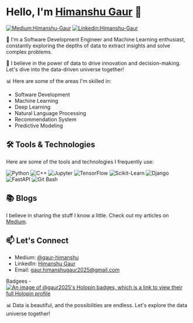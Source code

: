 # Hello, I'm [Himanshu Gaur](https://gaur2025.github.io/himanshugaur/) 👋

[![Medium:Himanshu-Gaur](https://img.shields.io/badge/Medium-%23000000.svg?style=flat-square&logo=medium&logoColor=white)](https://medium.com/@gaur-himanshu)
[![Linkedin:Himanshu-Gaur](https://img.shields.io/badge/-HimanshuGaur-blue?style=flat-square&logo=Linkedin&logoColor=white&link=https://www.linkedin.com/in/gaur/)](https://www.linkedin.com/in/gaur/)

🌟 I'm a Software Development Engineer and Machine Learning enthusiast, constantly exploring the depths of data to extract insights and solve complex problems.

🧠 I believe in the power of data to drive innovation and decision-making. Let's dive into the data-driven universe together!

📊 Here are some of the areas I'm skilled in:

- Software Development
- Machine Learning
- Deep Learning
- Natural Language Processing
- Recommendation System
- Predictive Modeling

## 🛠️ Tools & Technologies
Here are some of the tools and technologies I frequently use:

![Python](https://img.shields.io/badge/Python-%2314354C.svg?style=flat-square&logo=python&logoColor=white)
![C++](https://img.shields.io/badge/C%2B%2B-%2300599C.svg?style=flat-square&logo=c%2B%2B&logoColor=white)
![Jupyter](https://img.shields.io/badge/Jupyter-%23F37626.svg?style=flat-square&logo=jupyter&logoColor=white)
![TensorFlow](https://img.shields.io/badge/TensorFlow-%23FF6F00.svg?style=flat-square&logo=tensorflow&logoColor=white)
![Scikit-Learn](https://img.shields.io/badge/Scikit_Learn-%23F7931E.svg?style=flat-square&logo=scikit-learn&logoColor=white)
![Django](https://img.shields.io/badge/Django-%23092E20.svg?style=flat-square&logo=django&logoColor=white)
![FastAPI](https://img.shields.io/badge/FastAPI-%23007ACC.svg?style=flat-square&logo=fastapi&logoColor=white)
![Git Bash](https://img.shields.io/badge/Git%20Bash-%23F05032.svg?style=flat-square&logo=git&logoColor=white)


## 📚 Blogs
I believe in sharing the stuff I know a little. Check out my articles on [Medium](https://medium.com/@gaur-himanshu).

## 📫 Let's Connect
- Medium: [@gaur-himanshu](https://medium.com/@gaur-himanshu)
- LinkedIn: [Himanshu Gaur](https://www.linkedin.com/in/gaur/)
- Email: [gaur.himanshugaur2025@gmail.com](mailto:gaur.himanshugaur2025@gmail.com)


Badgees -
[![An image of @gaur2025's Holopin badges, which is a link to view their full Holopin profile](https://holopin.me/gaur2025)](https://holopin.io/@gaur2025)

📊 Data is beautiful, and the possibilities are endless. Let's explore the data universe together!
